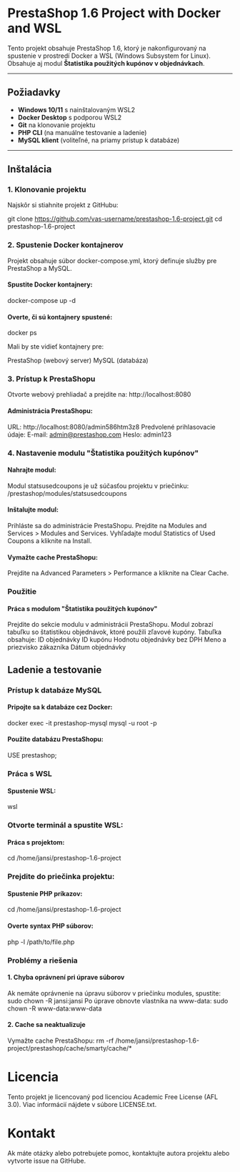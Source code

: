 # PrestaShop 1.6 Project with Docker and WSL

Tento projekt obsahuje PrestaShop 1.6, ktorý je nakonfigurovaný na spustenie v prostredí Docker a WSL (Windows Subsystem for Linux). Obsahuje aj modul **Štatistika použitých kupónov v objednávkach**.

---

## Požiadavky

- **Windows 10/11** s nainštalovaným WSL2
- **Docker Desktop** s podporou WSL2
- **Git** na klonovanie projektu
- **PHP CLI** (na manuálne testovanie a ladenie)
- **MySQL klient** (voliteľné, na priamy prístup k databáze)

---

## Inštalácia

### 1. Klonovanie projektu

Najskôr si stiahnite projekt z GitHubu:


git clone https://github.com/vas-username/prestashop-1.6-project.git
cd prestashop-1.6-project

### 2. Spustenie Docker kontajnerov

Projekt obsahuje súbor docker-compose.yml, ktorý definuje služby pre PrestaShop a MySQL.

#### Spustite Docker kontajnery:
docker-compose up -d

#### Overte, či sú kontajnery spustené:
docker ps

Mali by ste vidieť kontajnery pre:

PrestaShop (webový server)
MySQL (databáza)

### 3. Prístup k PrestaShopu
Otvorte webový prehliadač a prejdite na:
http://localhost:8080

#### Administrácia PrestaShopu:

URL: http://localhost:8080/admin586htm3z8
Predvolené prihlasovacie údaje:
E-mail: admin@prestashop.com
Heslo: admin123

### 4. Nastavenie modulu "Štatistika použitých kupónov"
#### Nahrajte modul:

Modul statsusedcoupons je už súčasťou projektu v priečinku:
/prestashop/modules/statsusedcoupons

#### Inštalujte modul:
Prihláste sa do administrácie PrestaShopu.
Prejdite na Modules and Services > Modules and Services.
Vyhľadajte modul Statistics of Used Coupons a kliknite na Install.
#### Vymažte cache PrestaShopu:

Prejdite na Advanced Parameters > Performance a kliknite na Clear Cache.

### Použitie
#### Práca s modulom "Štatistika použitých kupónov"
Prejdite do sekcie modulu v administrácii PrestaShopu.
Modul zobrazí tabuľku so štatistikou objednávok, ktoré použili zľavové kupóny.
Tabuľka obsahuje:
ID objednávky
ID kupónu
Hodnotu objednávky bez DPH
Meno a priezvisko zákazníka
Dátum objednávky

## Ladenie a testovanie

### Prístup k databáze MySQL
#### Pripojte sa k databáze cez Docker:
docker exec -it prestashop-mysql mysql -u root -p

#### Použite databázu PrestaShopu:
USE prestashop;

### Práca s WSL
#### Spustenie WSL:
wsl

### Otvorte terminál a spustite WSL:
#### Práca s projektom:
cd /home/jansi/prestashop-1.6-project

### Prejdite do priečinka projektu:
#### Spustenie PHP príkazov:
cd /home/jansi/prestashop-1.6-project

#### Overte syntax PHP súborov:
php -l /path/to/file.php

### Problémy a riešenia
#### 1. Chyba oprávnení pri úprave súborov
Ak nemáte oprávnenie na úpravu súborov v priečinku modules, spustite:
sudo chown -R jansi:jansi 
Po úprave obnovte vlastníka na www-data:
sudo chown -R www-data:www-data 

#### 2. Cache sa neaktualizuje
Vymažte cache PrestaShopu:
rm -rf /home/jansi/prestashop-1.6-project/prestashop/cache/smarty/cache/*

# Licencia
Tento projekt je licencovaný pod licenciou Academic Free License (AFL 3.0). Viac informácií nájdete v súbore LICENSE.txt.

# Kontakt
Ak máte otázky alebo potrebujete pomoc, kontaktujte autora projektu alebo vytvorte issue na GitHube.

